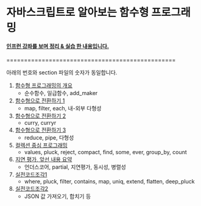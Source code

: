 # 자바스크립트로 알아보는 함수형 프로그래밍

#### [인프런 강좌를 보며 정리 & 실습 한 내용입니다.](https://www.inflearn.com/course/%ED%95%A8%EC%88%98%ED%98%95-%ED%94%84%EB%A1%9C%EA%B7%B8%EB%9E%98%EB%B0%8D/)

================================================

아래의 번호와 section 파일의 숫자가 동일합니다.

1. [함수형 프로그래밍의 개요](http://1ilsang.blog.me/221229579578)
    -  순수함수, 일급함수, add_maker
2. [함수형으로 전환하기 1](http://1ilsang.blog.me/221232065315)
   - map, filter, each, 내-외부 다형성
3. [함수형으로 전환하기 2](http://1ilsang.blog.me/221232386541)
   - curry, curryr
4. [함수형으로 전환하기 3](http://1ilsang.blog.me/221234585834)
    - reduce, pipe, 다형성
5. [컬렉션 중심 프로그래밍](http://1ilsang.blog.me/221235371649)
    - values, pluck, reject, compact, find, some, ever, group_by, count
6. [지연 평가, 앞선 내용 요약](http://1ilsang.blog.me/221235663973)
    - 언더스코어, partial, 지연평가, 동시성, 병렬성
7. [실전코드조각1](http://1ilsang.blog.me/221237771328)
    - where, pluck, filter, contains, map, uniq, extend, flatten, deep_pluck  
8. [실전코드조각2](http://1ilsang.blog.me/221238107720)
    - JSON 값 가져오기, 합치기 등
